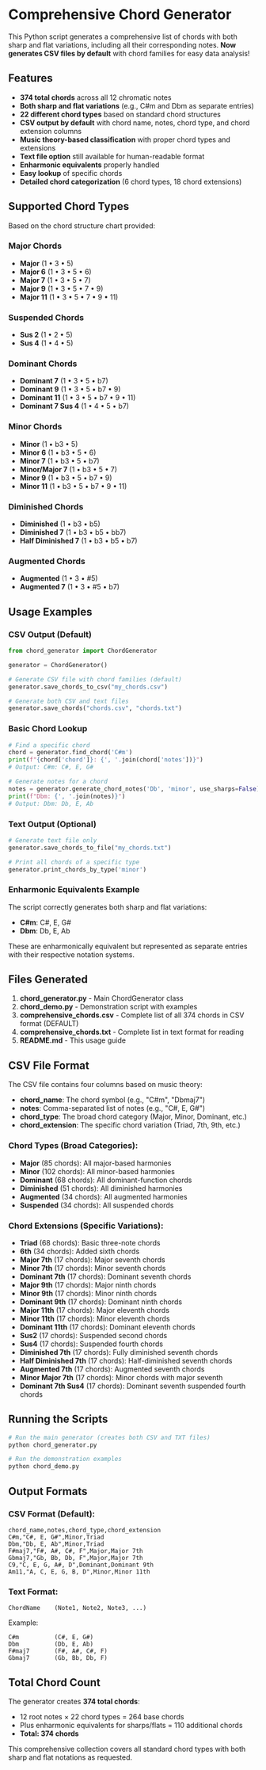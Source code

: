 # Comprehensive Chord Generator

This Python script generates a comprehensive list of chords with both sharp and flat variations, including all their corresponding notes. **Now generates CSV files by default** with chord families for easy data analysis!

## Features

- **374 total chords** across all 12 chromatic notes
- **Both sharp and flat variations** (e.g., C#m and Dbm as separate entries)
- **22 different chord types** based on standard chord structures
- **CSV output by default** with chord name, notes, chord type, and chord extension columns
- **Music theory-based classification** with proper chord types and extensions
- **Text file option** still available for human-readable format
- **Enharmonic equivalents** properly handled
- **Easy lookup** of specific chords
- **Detailed chord categorization** (6 chord types, 18 chord extensions)

## Supported Chord Types

Based on the chord structure chart provided:

### Major Chords
- **Major** (1 • 3 • 5)
- **Major 6** (1 • 3 • 5 • 6)
- **Major 7** (1 • 3 • 5 • 7)
- **Major 9** (1 • 3 • 5 • 7 • 9)
- **Major 11** (1 • 3 • 5 • 7 • 9 • 11)

### Suspended Chords
- **Sus 2** (1 • 2 • 5)
- **Sus 4** (1 • 4 • 5)

### Dominant Chords
- **Dominant 7** (1 • 3 • 5 • b7)
- **Dominant 9** (1 • 3 • 5 • b7 • 9)
- **Dominant 11** (1 • 3 • 5 • b7 • 9 • 11)
- **Dominant 7 Sus 4** (1 • 4 • 5 • b7)

### Minor Chords
- **Minor** (1 • b3 • 5)
- **Minor 6** (1 • b3 • 5 • 6)
- **Minor 7** (1 • b3 • 5 • b7)
- **Minor/Major 7** (1 • b3 • 5 • 7)
- **Minor 9** (1 • b3 • 5 • b7 • 9)
- **Minor 11** (1 • b3 • 5 • b7 • 9 • 11)

### Diminished Chords
- **Diminished** (1 • b3 • b5)
- **Diminished 7** (1 • b3 • b5 • bb7)
- **Half Diminished 7** (1 • b3 • b5 • b7)

### Augmented Chords
- **Augmented** (1 • 3 • #5)
- **Augmented 7** (1 • 3 • #5 • b7)

## Usage Examples

### CSV Output (Default)
```python
from chord_generator import ChordGenerator

generator = ChordGenerator()

# Generate CSV file with chord families (default)
generator.save_chords_to_csv("my_chords.csv")

# Generate both CSV and text files
generator.save_chords("chords.csv", "chords.txt")
```

### Basic Chord Lookup
```python
# Find a specific chord
chord = generator.find_chord('C#m')
print(f"{chord['chord']}: {', '.join(chord['notes'])}")
# Output: C#m: C#, E, G#

# Generate notes for a chord
notes = generator.generate_chord_notes('Db', 'minor', use_sharps=False)
print(f"Dbm: {', '.join(notes)}")
# Output: Dbm: Db, E, Ab
```

### Text Output (Optional)
```python
# Generate text file only
generator.save_chords_to_file("my_chords.txt")

# Print all chords of a specific type
generator.print_chords_by_type('minor')
```

### Enharmonic Equivalents Example

The script correctly generates both sharp and flat variations:

- **C#m**: C#, E, G#
- **Dbm**: Db, E, Ab

These are enharmonically equivalent but represented as separate entries with their respective notation systems.

## Files Generated

1. **chord_generator.py** - Main ChordGenerator class
2. **chord_demo.py** - Demonstration script with examples
3. **comprehensive_chords.csv** - Complete list of all 374 chords in CSV format (DEFAULT)
4. **comprehensive_chords.txt** - Complete list in text format for reading
5. **README.md** - This usage guide

## CSV File Format

The CSV file contains four columns based on music theory:
- **chord_name**: The chord symbol (e.g., "C#m", "Dbmaj7")
- **notes**: Comma-separated list of notes (e.g., "C#, E, G#")
- **chord_type**: The broad chord category (Major, Minor, Dominant, etc.)
- **chord_extension**: The specific chord variation (Triad, 7th, 9th, etc.)

### Chord Types (Broad Categories):
- **Major** (85 chords): All major-based harmonies
- **Minor** (102 chords): All minor-based harmonies  
- **Dominant** (68 chords): All dominant-function chords
- **Diminished** (51 chords): All diminished harmonies
- **Augmented** (34 chords): All augmented harmonies
- **Suspended** (34 chords): All suspended chords

### Chord Extensions (Specific Variations):
- **Triad** (68 chords): Basic three-note chords
- **6th** (34 chords): Added sixth chords
- **Major 7th** (17 chords): Major seventh chords
- **Minor 7th** (17 chords): Minor seventh chords
- **Dominant 7th** (17 chords): Dominant seventh chords
- **Major 9th** (17 chords): Major ninth chords
- **Minor 9th** (17 chords): Minor ninth chords
- **Dominant 9th** (17 chords): Dominant ninth chords
- **Major 11th** (17 chords): Major eleventh chords
- **Minor 11th** (17 chords): Minor eleventh chords
- **Dominant 11th** (17 chords): Dominant eleventh chords
- **Sus2** (17 chords): Suspended second chords
- **Sus4** (17 chords): Suspended fourth chords
- **Diminished 7th** (17 chords): Fully diminished seventh chords
- **Half Diminished 7th** (17 chords): Half-diminished seventh chords
- **Augmented 7th** (17 chords): Augmented seventh chords
- **Minor Major 7th** (17 chords): Minor chords with major seventh
- **Dominant 7th Sus4** (17 chords): Dominant seventh suspended fourth chords

## Running the Scripts

```bash
# Run the main generator (creates both CSV and TXT files)
python chord_generator.py

# Run the demonstration examples
python chord_demo.py
```

## Output Formats

### CSV Format (Default):
```csv
chord_name,notes,chord_type,chord_extension
C#m,"C#, E, G#",Minor,Triad
Dbm,"Db, E, Ab",Minor,Triad
F#maj7,"F#, A#, C#, F",Major,Major 7th
Gbmaj7,"Gb, Bb, Db, F",Major,Major 7th
C9,"C, E, G, A#, D",Dominant,Dominant 9th
Am11,"A, C, E, G, B, D",Minor,Minor 11th
```

### Text Format:
```
ChordName    (Note1, Note2, Note3, ...)
```

Example:
```
C#m          (C#, E, G#)
Dbm          (Db, E, Ab)
F#maj7       (F#, A#, C#, F)
Gbmaj7       (Gb, Bb, Db, F)
```

## Total Chord Count

The generator creates **374 total chords**:
- 12 root notes × 22 chord types = 264 base chords
- Plus enharmonic equivalents for sharps/flats = 110 additional chords
- **Total: 374 chords**

This comprehensive collection covers all standard chord types with both sharp and flat notations as requested.